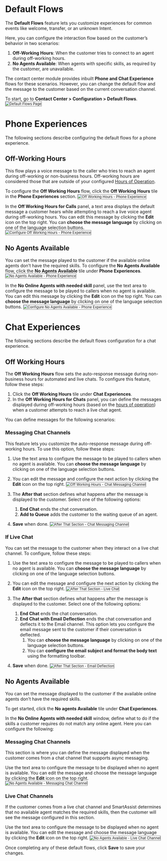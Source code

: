# **Default Flows**

The **Default Flows** feature lets you customize experiences for common events like welcome, transfer, or an unknown Intent.

Here, you can configure the interaction flow based on the customer’s behavior in two scenarios:

1. **Off-Working Hours**: When the customer tries to connect to an agent during off-working hours.
2. **No Agents Available**: When agents with specific skills, as required by the customer, are unavailable.

The contact center module provides inbuilt **Phone and Chat Experience** flows for these scenarios. However, you can change the default flow and the message to the customer based on the current conversation channel.

To start, go to **Contact Center > Configuration > Default Flows**.
<img src="../images/default-flows-page.png" alt="
Default Flows Page" title="Default Flows Page" style="border: 1px solid gray; zoom:80%;">

# Phone Experiences

The following sections describe configuring the default flows for a phone experience.

## Off-Working Hours

This flow plays a voice message to the caller who tries to reach an agent during off-working or non-business hours. Off-working hours are considered those that are outside of your configured [Hours of Operation](https://docs.kore.ai/smartassist/settings/hours-of-operation-2/).

To configure the **Off Working Hours** flow, click the **Off Working Hours** tile in the **Phone Experiences** section.
<img src="../images/off-working-hours-phone.png" alt="
Off Working Hours - Phone Experience" title="Off Working Hours - Phone Experience" style="border: 1px solid gray; zoom:80%;">

In the **Off Working Hours for Calls** panel, a text area displays the default message a customer hears while attempting to reach a live voice agent during off-working hours. You can edit this message by clicking the **Edit** icon on the top right. You can **choose the message language** by clicking on one of the language selection buttons.
<img src="../images/configure-off-working-hours-phone.png" alt="
Configure Off Working Hours - Phone Experience" title="Configure Off Working Hours - Phone Experience" style="border: 1px solid gray; zoom:80%;">

## No Agents Available

You can set the message played to the customer if the available online agents don’t have the required skills.
To configure the **No Agents Available** flow, click the **No Agents Available** tile under **Phone Experiences**.
<img src="../images/no-agents-avilable-phone.png" alt="
No Agents Available  - Phone Experience" title="No Agents Available - Phone Experience" style="border: 1px solid gray; zoom:80%;">

In the **No Online Agents with needed skill** panel, use the text area to configure the message to be played to callers when no agent is available. You can edit this message by clicking the **Edit** icon on the top right. You can **choose the message language** by clicking on one of the language selection buttons.
<img src="../images/configure-no-agents-avilable-phone.png" alt="
Configure No Agents Available  - Phone Experience" title="Configure No Agents Available - Phone Experience" style="border: 1px solid gray; zoom:80%;">

# Chat Experiences

The following sections describe the default flows configuration for a chat experience.

## Off Working Hours

The **Off Working Hours** flow sets the auto-response message during non-business hours for automated and live chats. To configure this feature, follow these steps:

1. Click the **Off Working Hours** tile under **Chat Experiences**.
2. In the **Off Working Hours for Chats** panel, you can define the messages displayed during off-working hours (based on the [hours of operation](https://docs.kore.ai/smartassist/settings/hours-of-operation-2/)) when a customer attempts to reach a live chat agent.

You can define messages for the following scenarios:

### Messaging Chat Channels

This feature lets you customize the auto-response message during off-working hours. To use this option, follow these steps:

1. Use the text area to configure the message to be played to callers when no agent is available. You can **choose the message language** by clicking on one of the language selection buttons. 
2. You can edit the message and configure the next action by clicking the **Edit** icon on the top right.
<img src="../images/off-working-hours-chats-msg.png" alt="
Off Working Hours - Chat Messaging Channel" title="Off Working Hours - Chat Messaging Channel" style="border: 1px solid gray; zoom:80%;">

3. The **After that** section defines what happens after the message is displayed to the customer. Select one of the following options:
    1. **End Chat** ends the chat conversation.
    2. **Add to Queue** adds the customer to the waiting queue of an agent.
4. **Save** when done.
<img src="../images/after-that-section-chat.png" alt="
After That Section - Chat Messaging Channel" title="After That Section - Chat Messaging Channel" style="border: 1px solid gray; zoom:80%;">

### If Live Chat

You can set the message to the customer when they interact on a live chat channel. To configure, follow these steps:

1. Use the text area to configure the message to be played to callers when no agent is available. You can **choose the message language** by clicking on one of the language selection buttons.
2. You can edit the message and configure the next action by clicking the **Edit** icon on the top right.
<img src="../images/after-that-section-live-chat.png" alt="
After That Section - Live Chat" title="After That Section - Live Chat" style="border: 1px solid gray; zoom:80%;">

3. The **After that** section defines what happens after the message is displayed to the customer. Select one of the following options:
    1. **End Chat** ends the chat conversation.
    2. **End Chat with Email Deflection** ends the chat conversation and deflects it to the Email channel. This option lets you configure the email message sent to the customer if their conversation is deflected.
        1. You can **choose the message language** by clicking on one of the language selection buttons.
        2. You can **configure the email subject and format the body text** using the formatting toolbar.
4. **Save** when done.
<img src="../images/after-that-section-email-deflection.png" alt="
After That Section - Email Deflection" title="After That Section - Email Deflection" style="border: 1px solid gray; zoom:80%;">

## No Agents Available

You can set the message displayed to the customer if the available online agents don’t have the required skills.

To get started, click the **No agents Available** tile under **Chat Experiences**.

In the **No Online Agents with needed skill** window, define what to do if the skills a customer requires do not match any online agent. Here you can configure the following:

### Messaging Chat Channels

This section is where you can define the message displayed when the customer comes from a chat channel that supports async messaging.

Use the text area to configure the message to be displayed when no agent is available. You can edit the message and choose the message language by clicking the **Edit** icon on the top right.
<img src="../images/no-online-agents-msg-chat-channel.png" alt="
No Agents Available - Messaging Chat Channel" title="No Agents Available - Messaging Chat Channel" style="border: 1px solid gray; zoom:80%;">

### Live Chat Channels

If the customer comes from a live chat channel and SmartAssist determines that no available agent matches the required skills, then the customer will see the message configured in this section.

Use the text area to configure the message to be displayed when no agent is available. You can edit the message and choose the message language by clicking the **Edit** icon on the top right.
<img src="../images/no-online-agents-live-chat-channel.png" alt="
No Agents Available - Live Chat Channel" title="No Agents Available - Live Chat Channel" style="border: 1px solid gray; zoom:80%;">

Once completing any of these default flows, click **Save** to save your changes.